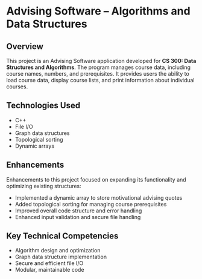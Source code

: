 # Advising Software – Algorithms and Data Structures

## Overview
This project is an Advising Software application developed for **CS 300: Data Structures and Algorithms**. The program manages course data, including course names, numbers, and prerequisites. It provides users the ability to load course data, display course lists, and print information about individual courses.

## Technologies Used
- C++
- File I/O
- Graph data structures
- Topological sorting
- Dynamic arrays

## Enhancements
Enhancements to this project focused on expanding its functionality and optimizing existing structures:
- Implemented a dynamic array to store motivational advising quotes
- Added topological sorting for managing course prerequisites
- Improved overall code structure and error handling
- Enhanced input validation and secure file handling

## Key Technical Competencies
- Algorithm design and optimization
- Graph data structure implementation
- Secure and efficient file I/O
- Modular, maintainable code
